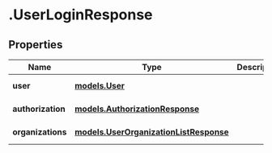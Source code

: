 # .UserLoginResponse

## Properties
Name | Type | Description | Notes
------------ | ------------- | ------------- | -------------
**user** | [**models.User**](models.User.md) |  | [default to null]
**authorization** | [**models.AuthorizationResponse**](models.AuthorizationResponse.md) |  | [default to null]
**organizations** | [**models.UserOrganizationListResponse**](models.UserOrganizationListResponse.md) |  | [default to null]


